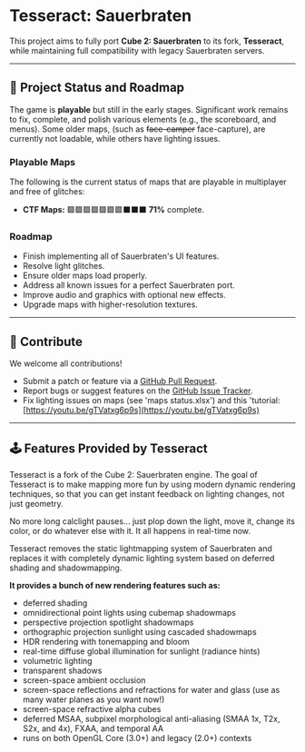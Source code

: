 # Tesseract: Sauerbraten

This project aims to fully port **Cube 2: Sauerbraten** to its fork, **Tesseract**, while maintaining full compatibility with legacy Sauerbraten servers.

---

## 🚧 Project Status and Roadmap

The game is **playable** but still in the early stages. Significant work remains to fix, complete, and polish various elements (e.g., the scoreboard, and menus). Some older maps, (such as ~~face-camper~~ face-capture), are currently not loadable, while others have lighting issues.

### Playable Maps

The following is the current status of maps that are playable in multiplayer and free of glitches:

- **CTF Maps:** 🟩🟩🟩🟩🟩🟩🟩⬛⬛⬛ **71%** complete.

### Roadmap

   - Finish implementing all of Sauerbraten's UI features.
   - Resolve light glitches.
   - Ensure older maps load properly.
   - Address all known issues for a perfect Sauerbraten port.
   - Improve audio and graphics with optional new effects.
   - Upgrade maps with higher-resolution textures.

---

## 🤝 Contribute
We welcome all contributions!
- Submit a patch or feature via a [GitHub Pull Request](https://github.com/Big-Onche/Tesseract-Sauerbraten/pulls).
- Report bugs or suggest features on the [GitHub Issue Tracker](https://github.com/Big-Onche/Tesseract-Sauerbraten/issues).
- Fix lighting issues on maps (see 'maps status.xlsx') and this 'tutorial: [https://youtu.be/gTVatxg6p9s](https://youtu.be/gTVatxg6p9s)

---

## 🕹 Features Provided by Tesseract

Tesseract is a fork of the Cube 2: Sauerbraten engine. The goal of Tesseract is to make mapping more fun by using modern dynamic rendering techniques, so that you can get instant feedback on lighting changes, not just geometry.

No more long calclight pauses... just plop down the light, move it, change its color, or do whatever else with it. It all happens in real-time now.

Tesseract removes the static lightmapping system of Sauerbraten and replaces it with completely dynamic lighting system based on deferred shading and shadowmapping.

**It provides a bunch of new rendering features such as:**

* deferred shading
* omnidirectional point lights using cubemap shadowmaps
* perspective projection spotlight shadowmaps
* orthographic projection sunlight using cascaded shadowmaps
* HDR rendering with tonemapping and bloom
* real-time diffuse global illumination for sunlight (radiance hints)
* volumetric lighting
* transparent shadows
* screen-space ambient occlusion
* screen-space reflections and refractions for water and glass (use as many water planes as you want now!)
* screen-space refractive alpha cubes
* deferred MSAA, subpixel morphological anti-aliasing (SMAA 1x, T2x, S2x, and 4x), FXAA, and temporal AA
* runs on both OpenGL Core (3.0+) and legacy (2.0+) contexts
